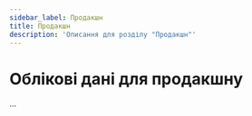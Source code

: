 ```yaml
---
sidebar_label: Продакшн
title: Продакшн
description: 'Описання для розділу "Продакшн"'
---
```


# Облікові дані для продакшну

...
